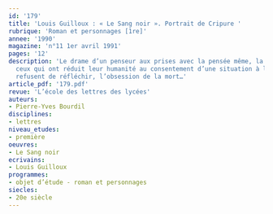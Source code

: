```yaml
---
id: '179'
title: 'Louis Guilloux : « Le Sang noir ». Portrait de Cripure '
rubrique: 'Roman et personnages [1re]'
annee: '1990'
magazine: 'n°11 1er avril 1991'
pages: '12'
description: 'Le drame d’un penseur aux prises avec la pensée même, la rivalité avec
  ceux qui ont réduit leur humanité au consentement d’une situation à laquelle ils
  refusent de réfléchir, l’obsession de la mort…'
article_pdf: '179.pdf'
revue: 'L’école des lettres des lycées'
auteurs:
- Pierre-Yves Bourdil
disciplines:
- lettres
niveau_etudes:
- première
oeuvres:
- Le Sang noir
ecrivains:
- Louis Guilloux
programmes:
- objet d’étude - roman et personnages
siecles:
- 20e siècle
---
```

